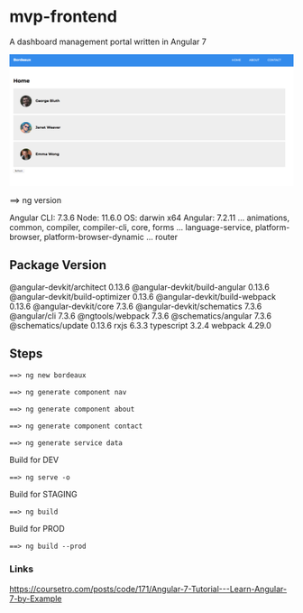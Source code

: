 # mvp-frontend

A dashboard management portal written in Angular 7


![Screenshot 1](https://raw.githubusercontent.com/arunabhdas/bordeaux/master/bordeaux_1.png "Screenshot")

==> ng version

Angular CLI: 7.3.6
Node: 11.6.0
OS: darwin x64
Angular: 7.2.11
... animations, common, compiler, compiler-cli, core, forms
... language-service, platform-browser, platform-browser-dynamic
... router

Package                           Version
-----------------------------------------------------------
@angular-devkit/architect         0.13.6
@angular-devkit/build-angular     0.13.6
@angular-devkit/build-optimizer   0.13.6
@angular-devkit/build-webpack     0.13.6
@angular-devkit/core              7.3.6
@angular-devkit/schematics        7.3.6
@angular/cli                      7.3.6
@ngtools/webpack                  7.3.6
@schematics/angular               7.3.6
@schematics/update                0.13.6
rxjs                              6.3.3
typescript                        3.2.4
webpack                           4.29.0




## Steps

~~~
==> ng new bordeaux
~~~


~~~
==> ng generate component nav
~~~


~~~
==> ng generate component about
~~~

~~~
==> ng generate component contact
~~~

~~~
==> ng generate service data
~~~

Build for DEV
~~~
==> ng serve -o
~~~

Build for STAGING
~~~
==> ng build
~~~

Build for PROD
~~~
==> ng build --prod
~~~

### Links

https://coursetro.com/posts/code/171/Angular-7-Tutorial---Learn-Angular-7-by-Example

